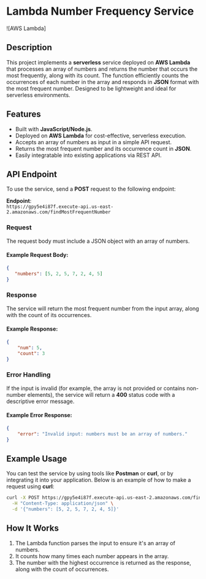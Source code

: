 # Lambda Number Frequency Service

![AWS Lambda]

## Description

This project implements a **serverless** service deployed on **AWS Lambda** that processes an array of numbers and returns the number that occurs the most frequently, along with its count. The function efficiently counts the occurrences of each number in the array and responds in **JSON** format with the most frequent number. Designed to be lightweight and ideal for serverless environments.

## Features

- Built with **JavaScript/Node.js**.
- Deployed on **AWS Lambda** for cost-effective, serverless execution.
- Accepts an array of numbers as input in a simple API request.
- Returns the most frequent number and its occurrence count in **JSON**.
- Easily integratable into existing applications via REST API.

## API Endpoint

To use the service, send a **POST** request to the following endpoint:

**Endpoint**:  
`https://gpy5e4i87f.execute-api.us-east-2.amazonaws.com/findMostFrequentNumber`

### Request

The request body must include a JSON object with an array of numbers.

#### Example Request Body:
```json
{
   "numbers": [5, 2, 5, 7, 2, 4, 5]
}
```

### Response

The service will return the most frequent number from the input array, along with the count of its occurrences.

#### Example Response:
```json
{
    "num": 5,
    "count": 3
}
```

### Error Handling

If the input is invalid (for example, the array is not provided or contains non-number elements), the service will return a **400** status code with a descriptive error message.

#### Example Error Response:
```json
{
    "error": "Invalid input: numbers must be an array of numbers."
}
```

## Example Usage

You can test the service by using tools like **Postman** or **curl**, or by integrating it into your application. Below is an example of how to make a request using **curl**:

```bash
curl -X POST https://gpy5e4i87f.execute-api.us-east-2.amazonaws.com/findMostFrequentNumber \
  -H "Content-Type: application/json" \
  -d '{"numbers": [5, 2, 5, 7, 2, 4, 5]}'
```

## How It Works

1. The Lambda function parses the input to ensure it's an array of numbers.
2. It counts how many times each number appears in the array.
3. The number with the highest occurrence is returned as the response, along with the count of occurrences.
